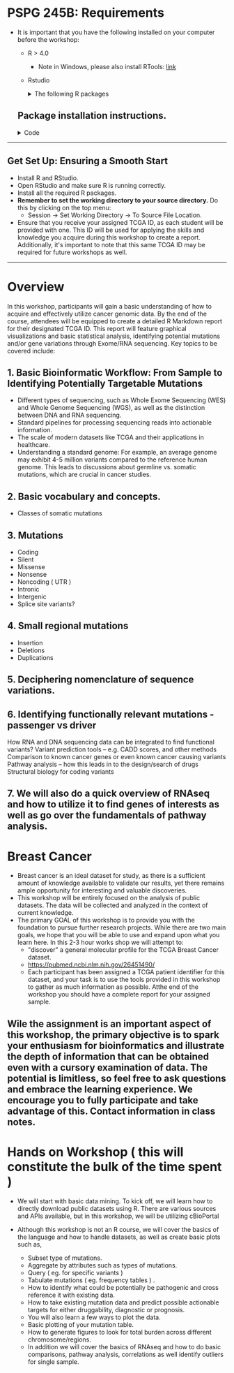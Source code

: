 # PSPG 245B: Requirements
  * It is important that you have the following installed on your computer before the workshop:
    * R > 4.0 
      + Note in Windows, please also install RTools: <a href="https://cran.r-project.org/bin/windows/Rtools/">link</a>
    * Rstudio
      <details>
        <summary>The following R packages </summary>
        
        ### Bioinformatics and Genomics
        1. **cBioPortalData** ~cgdsr~: An API interface to the Cancer Genomics Data Server (CGDS) which provides functions for accessing and retrieving data from the CGDS.
        2. **clusterProfiler**: Statistical analysis and visualization of functional profiles for genes and gene clusters.
        3. **DOSE**: package for Disease Ontology Semantic and Enrichment analysis.
        4. **org.Hs.eg.db**: Genome wide annotation for Human, primarily based on mapping using Entrez Gene identifiers.
        5. **qpcR**: functions for qPCR.  
        
        ### Data Visualization
        1. **ggplot2**: creating graphics, based on The Grammar of Graphics.
        2. **VennDiagram**: Generates Venn and Euler plots.
        3. **gridExtra**: Provides functions to arrange multiple grid-based plots on a page.
        4. **ggrepel**: Provides geoms for ggplot2 to repel overlapping text labels.
        5. **ggpubr**: 'ggplot2' Based Publication Ready Plots.
        
        ### Data Manipulation and Analysis
        1. **dplyr**: Provides functions for the most common data manipulation.
        2. **reshape2**: Reshaping data.
        3. **DT**: Provides an interface to the JavaScript library DataTables to display R data as interactive HTML tables.
        
        ### Reporting and Documentation
        1. **knitr**: Provides a general-purpose tool for dynamic report generation in R using Literate Programming techniques.
        2. **kableExtra**: Provides complex tables with merged cells, and enhanced styles.

      </details>

    ## Package installation instructions.  
    <details> 
      <summary>Code</summary>
      
      ```
        
        if(!require(devtools)) { install.packages("devtools") }
        if(!require(BiocManager)) { install.packages("BiocManager") }

        # this version is now obsolete ( leaving here as reminder to always save local copies )  
        # devtools::install_github("cBioPortal/cgdsr")
        
        BiocManager::install(c( "cBioPortalData", "ggplot2", "knitr", "kableExtra", "dplyr", "VennDiagram", "reshape2", 
                              "gridExtra", "ggrepel", "DT", "ggpubr", "qpcR",
                              "clusterProfiler", "DOSE", "org.Hs.eg.db"))
    ```
    </details>


---
## Get Set Up: Ensuring a Smooth Start

* Install R and RStudio.
* Open RStudio and make sure R is running correctly.
* Install all the required R packages.
* __Remember to set the working directory to your source directory.__ Do this by clicking on the top menu:
  + Session -> Set Working Directory -> To Source File Location.
* Ensure that you receive your assigned TCGA ID, as each student will be provided with one. This ID will be used for applying the skills and knowledge you acquire during this workshop to create a report. Additionally, it's important to note that this same TCGA ID may be required for future workshops as well. 

---

# Overview
In this workshop, participants will gain a basic understanding of how to acquire and effectively utilize cancer genomic data. By the end of the course, attendees will be equipped to create a detailed R Markdown report for their designated TCGA ID. This report will feature graphical visualizations and basic statistical analysis, identifying potential mutations and/or gene variations through Exome/RNA sequencing. Key topics to be covered include:

## 1. Basic Bioinformatic Workflow: From Sample to Identifying Potentially Targetable Mutations

* Different types of sequencing, such as Whole Exome Sequencing (WES) and Whole Genome Sequencing (WGS), as well as the distinction between DNA and RNA sequencing.
* Standard pipelines for processing sequencing reads into actionable information.
* The scale of modern datasets like TCGA and their applications in healthcare.
* Understanding a standard genome: For example, an average genome may exhibit 4-5 million variants compared to the reference human genome. This leads to discussions about germline vs. somatic mutations, which are crucial in cancer studies.


## 2. Basic vocabulary and concepts. 

* Classes of somatic mutations

## 3. Mutations 
* Coding 
* Silent
* Missense
* Nonsense
* Noncoding ( UTR ) 
* Intronic
* Intergenic
* Splice site variants?

## 4. Small regional mutations

* Insertion
* Deletions
* Duplications

## 5. Deciphering nomenclature of sequence variations.

## 6. Identifying functionally relevant mutations - passenger vs driver
How RNA and DNA sequencing data can be integrated to find functional variants?
Variant prediction tools – e.g. CADD scores, and other methods
Comparison to known cancer genes or even known cancer causing variants
Pathway analysis – how this leads in to the design/search of drugs
Structural biology for coding variants

## 7. We will also do a quick overview of RNAseq and how to utilize it to find genes of interests as well as go over the fundamentals of pathway analysis. 

# Breast Cancer
  * Breast cancer is an ideal dataset for study, as there is a sufficient amount of knowledge available to validate our results, yet there remains ample opportunity for interesting and valuable discoveries.
  * This workshop will be entirely focused on the analysis of public datasets. The data will be collected and analyzed in the context of current knowledge.
  * The primary GOAL of this workshop is to provide you with the foundation to pursue further research projects. While there are two main goals, we hope that you will be able to use and expand upon what you learn here. In this 2-3 hour works shop we will attempt to: 
    + "discover" a general molecular profile for the TCGA Breast Cancer dataset.  
    + https://pubmed.ncbi.nlm.nih.gov/26451490/
    + Each participant has been assigned a TCGA patient identifier for this dataset, and your task is to use the tools provided in this workshop to gather as much information as possible. Atthe end of the workshop you should have a complete report for your assigned sample. 

## Wile the assignment is an important aspect of this workshop, the primary objective is to spark your enthusiasm for bioinformatics and illustrate the depth of information that can be obtained even with a cursory examination of data. The potential is limitless, so feel free to ask questions and embrace the learning experience. We encourage you to fully participate and take advantage of this. Contact information in class notes. 
  

# Hands on Workshop ( this will constitute the bulk of the time spent )

* We will start with basic data mining. To kick off, we will learn how to directly download public datasets using R. There are various sources and APIs available, but in this workshop, we will be utilizing cBioPortal
* Although this workshop is not an R course, we will cover the basics of the language and how to handle datasets, as well as create basic plots such as, 

    + Subset type of mutations.  
    + Aggregate by attributes such as types of mutations. 
    + Query ( eg. for specific variants ) 
    + Tabulate mutations ( eg. frequency tables ) . 
    + How to identify what could be potentially be pathogenic and cross reference it with existing data. 
    + How to take existing mutation data and predict possible actionable targets for either druggability, diagnostic or prognosis. 
    + You will also learn a few ways to plot the data. 
    + Basic plotting of your mutation table. 
    + How to generate figures to look for total burden across different chromosome/regions.
    + In addition we will cover the basics of RNAseq and how to do basic comparisons, pathway analysis, correlations as well identify outliers for single sample. 



